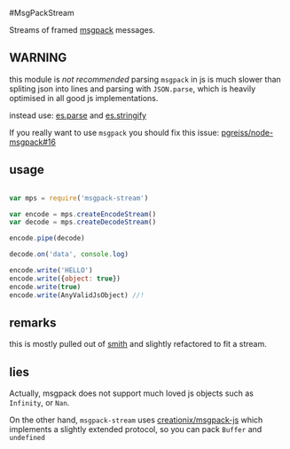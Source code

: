 #MsgPackStream

Streams of framed [msgpack](http://msgpack.org) messages.

## WARNING

this module is *not recommended* parsing `msgpack` in js is much slower
than spliting json into lines and parsing with `JSON.parse`, which is heavily
optimised in all good js implementations.

instead use: [es.parse](https://github.com/dominictarr/event-stream#parse) and [es.stringify](https://github.com/dominictarr/event-stream#stringify)

If you really want to use `msgpack` you should fix this issue: [pgreiss/node-msgpack#16](https://github.com/pgriess/node-msgpack/issues/16)

## usage

``` js

var mps = require('msgpack-stream')

var encode = mps.createEncodeStream()
var decode = mps.createDecodeStream()

encode.pipe(decode)

decode.on('data', console.log)

encode.write('HELLO')
encode.write({object: true})
encode.write(true)
encode.write(AnyValidJsObject) //!
```

## remarks

this is mostly pulled out of [smith](https://github.com/c9/smith) and slightly refactored to fit a stream.

## lies

Actually, msgpack does not support much loved js objects such as `Infinity`, or `Nan`. 

On the other hand, `msgpack-stream` uses [creationix/msgpack-js](https://github.com/creationix/msgpack-js) which implements a slightly extended protocol, so you can pack `Buffer` and `undefined`
